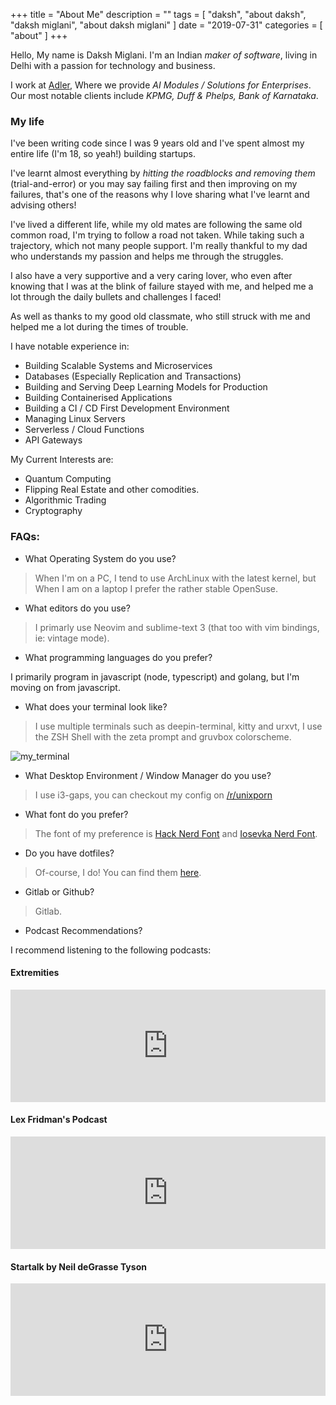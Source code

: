 +++
title = "About Me"
description = ""
tags = [
  "daksh",
  "about daksh",
  "daksh miglani",
  "about daksh miglani"
]
date = "2019-07-31"
categories = [
  "about"
]
+++

Hello, My name is Daksh Miglani. I'm an Indian _maker of software_, living in Delhi with a passion for technology and business.

I work at [Adler](https://adler.ai), Where we provide _AI Modules / Solutions for Enterprises_. Our most notable clients include _KPMG, Duff & Phelps, Bank of Karnataka_.

### My life

I've been writing code since I was 9 years old and I've spent almost my entire life (I'm 18, so yeah!) building startups.

I've learnt almost everything by _hitting the roadblocks and removing them_ (trial-and-error) or you may say failing first and then improving on my failures, that's one of the reasons why I love sharing what I've learnt and advising others!

I've lived a different life, while my old mates are following the same old common road, I'm trying to follow a road not taken. While taking such a trajectory, which not many people support. I'm really thankful to my dad who understands my passion and helps me through the struggles.

I also have a very supportive and a very caring lover, who even after knowing that I was at the blink of failure stayed with me, and helped me a lot through the daily bullets and challenges I faced!

As well as thanks to my good old classmate, who still struck with me and helped me a lot during the times of trouble.

I have notable experience in:

- Building Scalable Systems and Microservices
- Databases (Especially Replication and Transactions)
- Building and Serving Deep Learning Models for Production
- Building Containerised Applications
- Building a CI / CD First Development Environment
- Managing Linux Servers
- Serverless / Cloud Functions
- API Gateways

My Current Interests are:

- Quantum Computing
- Flipping Real Estate and other comodities.
- Algorithmic Trading
- Cryptography

### FAQs:

- What Operating System do you use?

> When I'm on a PC, I tend to use ArchLinux with the latest kernel, but When I am on a laptop I prefer the rather stable OpenSuse.

- What editors do you use?

> I primarly use Neovim and sublime-text 3 (that too with vim bindings, ie: vintage mode).

- What programming languages do you prefer?

I primarily program in javascript (node, typescript) and golang, but I'm moving on from javascript.

- What does your terminal look like?

> I use multiple terminals such as deepin-terminal, kitty and urxvt, I use the ZSH Shell with the zeta prompt and gruvbox colorscheme.

![my_terminal](https://i.imgur.com/COfvo1g.png)

- What Desktop Environment / Window Manager do you use?

> I use i3-gaps, you can checkout my config on [/r/unixporn](https://www.reddit.com/r/unixporn/comments/bv3etq/i3gaps_im_losing_my_mind_trying_to_get_the/)

- What font do you prefer?

> The font of my preference is [Hack Nerd Font](https://nerdfonts.com/) and [Iosevka Nerd Font](https://nerdfonts.com/).

- Do you have dotfiles?

> Of-course, I do! You can find them [here](https://github.com/DakshMiglani/dotfiles).

- Gitlab or Github?

> Gitlab.

- Podcast Recommendations?

I recommend listening to the following podcasts:

#### Extremities

<iframe src="https://castbox.fm/app/castbox/player/id2161301?v=8.5.0&autoplay=0" frameborder="0" width="100%" height="180"></iframe>

#### Lex Fridman's Podcast

<iframe src="https://castbox.fm/app/castbox/player/id1406646?v=8.5.0&autoplay=0" frameborder="0" width="100%" height="180"></iframe>

#### Startalk by Neil deGrasse Tyson
<iframe src="https://castbox.fm/app/castbox/player/id1404220?v=8.5.0&autoplay=0" frameborder="0" width="100%" height="180"></iframe>
